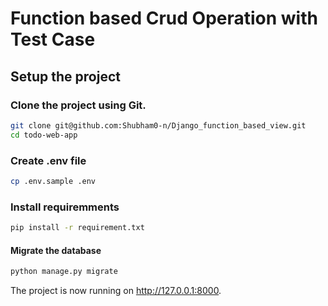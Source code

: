 # Function based Crud Operation with Test Case

## Setup the project

### Clone the project using Git.

```sh
git clone git@github.com:Shubham0-n/Django_function_based_view.git
cd todo-web-app
```

### Create .env file

```sh
cp .env.sample .env
```

### Install requiremments

```sh
pip install -r requirement.txt
```

#### Migrate the database

```sh
python manage.py migrate
```

The project is now running on http://127.0.0.1:8000.
